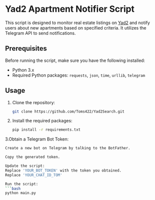 # Yad2 Apartment Notifier Script

This script is designed to monitor real estate listings on [Yad2](https://www.yad2.co.il/) and notify users about new apartments based on specified criteria. It utilizes the Telegram API to send notifications.

## Prerequisites

Before running the script, make sure you have the following installed:

- Python 3.x
- Required Python packages: `requests`, `json`, `time`, `urllib`, `telegram`

## Usage

1. Clone the repository:

   ```bash
   git clone https://github.com/Toms422/Yad2Search.git

2. Install the required packages:
   ```bash
   pip install -r requirements.txt
   
3.Obtain a Telegram Bot Token:

   ```bash
 Create a new bot on Telegram by talking to the BotFather.

Copy the generated token.

Update the script:
Replace 'YOUR_BOT_TOKEN' with the token you obtained.
Replace 'YOUR_CHAT_ID_TOM'

Run the script:
 ```bash
python main.py


